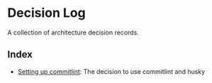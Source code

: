 # Decision Log

A collection of architecture decision records.

## Index

- [Setting up commitlint](setting-up-commitlint.md): The decision to use commitlint and husky

